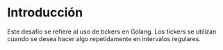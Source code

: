 # Introducción

Este desafío se refiere al uso de tickers en Golang. Los tickers se utilizan cuando se desea hacer algo repetidamente en intervalos regulares.
